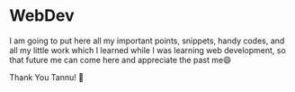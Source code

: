 # WebDev
I am going to put here all my important points, snippets, handy codes, and all my little work which I learned while I was learning web development, so that future me can come here and appreciate the past me😄

Thank You Tannu! 🙈
